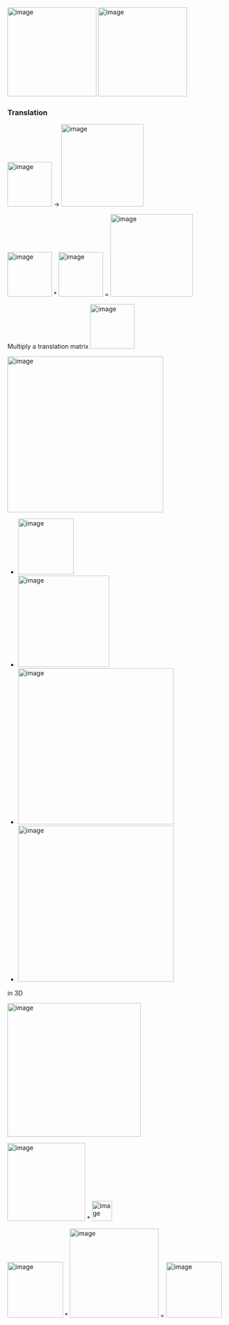 <img width="200" alt="image" src="https://user-images.githubusercontent.com/31954987/221908303-4c42e26d-dfd7-4ce8-8038-f861eec69a4c.png">

<img width="200" alt="image" src="https://user-images.githubusercontent.com/31954987/221907759-9e8eb145-b5bd-48d3-a741-8162a91aa386.png">

### Translation

<img width="100" alt="image" src="https://user-images.githubusercontent.com/31954987/222069519-0edc3af8-9f58-44e7-a33b-1c0c48aa7aa7.png"> -> <img width="185" alt="image" src="https://user-images.githubusercontent.com/31954987/222071962-0c3a8ab3-739e-465a-9b76-3ebd2f08b4c2.png">


<img width="100" alt="image" src="https://user-images.githubusercontent.com/31954987/222069519-0edc3af8-9f58-44e7-a33b-1c0c48aa7aa7.png"> * <img width="100" alt="image" src="https://user-images.githubusercontent.com/31954987/222070181-1b00f855-ab4a-4a77-be1c-b6937e2755af.png"> = <img width="185" alt="image" src="https://user-images.githubusercontent.com/31954987/222071962-0c3a8ab3-739e-465a-9b76-3ebd2f08b4c2.png">

Multiply a translation matrix <img width="100" alt="image" src="https://user-images.githubusercontent.com/31954987/222070181-1b00f855-ab4a-4a77-be1c-b6937e2755af.png">


<img width="350" alt="image" src="https://user-images.githubusercontent.com/31954987/222343509-c663c96e-ce6d-44c3-9b06-996d8eec7131.png">

- <img width="125" alt="image" src="https://user-images.githubusercontent.com/31954987/222359368-178a601b-dfdf-4fd6-adbc-ca8ef058dc41.png">

- <img width="205" alt="image" src="https://user-images.githubusercontent.com/31954987/222359782-9dbf8de1-3d41-42f8-a114-d9e574b27100.png">

- <img width="350" alt="image" src="https://user-images.githubusercontent.com/31954987/222362528-cf8e0501-dc59-45f3-8df1-fe1bdffa8125.png">

- <img width="350" alt="image" src="https://user-images.githubusercontent.com/31954987/222365564-31f76d99-a26f-4520-af79-41ca28f8faa8.png">

in 3D

<img width="300" alt="image" src="https://user-images.githubusercontent.com/31954987/222369003-c3a4a738-06a4-41ca-a7f9-51f9a6f77642.png">

<img width="175" alt="image" src="https://user-images.githubusercontent.com/31954987/222371004-dabf7985-8c57-420e-8a7a-0732c6490c4b.png"> * <img width="45" alt="image" src="https://user-images.githubusercontent.com/31954987/222374049-9ea4398b-67de-41e8-a926-7b5575d8a1ed.png">

<img width="125" alt="image" src="https://user-images.githubusercontent.com/31954987/222410421-a839c36c-cccc-4588-954d-2360778cc5f7.png"> * <img width="200" alt="image" src="https://user-images.githubusercontent.com/31954987/222411082-52522d68-9101-460b-929c-797703c039da.png"> = <img width="125" alt="image" src="https://user-images.githubusercontent.com/31954987/222411651-c0a15b3e-29c4-467e-97b5-f918aecc3c29.png">


